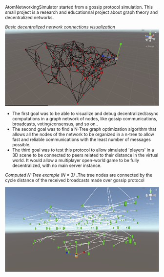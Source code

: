 AtomNetworkingSimulator started from a gossip protocol simulation. 
This small project is a research and educationnal project about graph theory and decentralized networks.

_Basic decentralized network connections visualization_
![screenshot](Screenshots/graph_150nodes.png)

- The first goal was to be able to visualize and debug decentralized/async computations in a graph network of nodes, like gossip communications, broadcasts, voting/consensus, and so on..
- The second goal was to find a N-Tree graph optimization algorithm that allows all the nodes of the network to be organized in a n-tree to allow fast and reliable communications with the least number of messages possible.
- The third goal was to test this protocol to allow simulated 'players' in a 3D scene to be connected to peers related to their distance in the virtual world. It would allow a multiplayer open-world game to be fully decentralized, with no main server instance.


_Computed N-Tree example (N = 3)_
_The tree nodes are connected by the cycle distance of the received broadcasts made over gossip protocol

![screenshot](Screenshots/graph_150nodes_tree.png)
